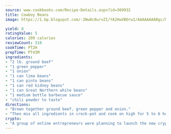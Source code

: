 ```yaml
---
source: www.cookbooks.com/Recipe-Details.aspx?id=369932
title: Cowboy Beans
image: https://1.bp.blogspot.com/-2Nw8c0urvZI/YA2HwVBOrwI/AAAAAAAABgc/hcoCuYbLRGghREWYfHLERS8jzKEXzVPXwCLcBGAsYHQ/s154/14.png

yield: 8
ratingValue: 5
calories: 209 calories
reviewCount: 310
cookTime: PT2H
prepTime: PT43M
ingredients:
- "2 lb. ground beef"
- "1 green pepper"
- "1 onion"
- "1 can lima beans"
- "1 can pinto beans"
- "1 can red kidney beans"
- "1 can Great Northern white beans"
- "1 medium bottle barbecue sauce"
- "chili powder to taste"
directions:
- "Brown together ground beef, green pepper and onion."
- "Then mix all ingredients in crock-pot and cook on high for 5 to 6 hours."
crypto:
- "A group of online entrepreneurs were planning to launch the new cryptocurrency on Thursday."
---
```

